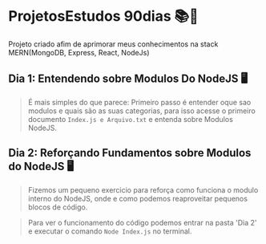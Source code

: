 # ProjetosEstudos 90dias 📚📆
Projeto criado afim de aprimorar meus conhecimentos na stack MERN(MongoDB, Express, React, NodeJs)

## Dia 1:  Entendendo sobre Modulos Do NodeJS 🖥️
> É mais simples do que parece: Primeiro passo é entender oque sao modulos e quais são as suas categorias, para isso acesse o primeiro documento `Index.js e Arquivo.txt` e entenda sobre Modulos NodeJS.

## Dia 2: Reforçando Fundamentos sobre Modulos do NodeJS 🖥️

> Fizemos um pequeno exercicio para reforça como funciona o modulo interno do NodeJS, onde e como podemos reaproveitar pequenos blocos de código.

> Para ver o funcionamento do código podemos entrar na pasta 'Dia 2' e executar o comando `Node Index.js` no terminal.
